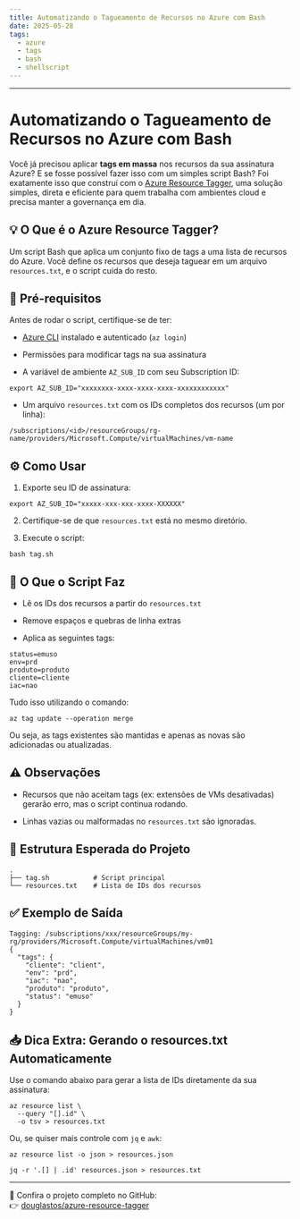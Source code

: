 ```yaml
---
title: Automatizando o Tagueamento de Recursos no Azure com Bash
date: 2025-05-28
tags:
  - azure
  - tags
  - bash
  - shellscript
---
```

----
# Automatizando o Tagueamento de Recursos no Azure com Bash

Você já precisou aplicar **tags em massa** nos recursos da sua assinatura Azure? E se fosse possível fazer isso com um simples script Bash? Foi exatamente isso que construí com o [Azure Resource Tagger](https://github.com/douglastos/azure-resource-tagger), uma solução simples, direta e eficiente para quem trabalha com ambientes cloud e precisa manter a governança em dia.

## 💡 O Que é o Azure Resource Tagger?

Um script Bash que aplica um conjunto fixo de tags a uma lista de recursos do Azure. Você define os recursos que deseja taguear em um arquivo `resources.txt`, e o script cuida do resto.

## 🧰 Pré-requisitos

Antes de rodar o script, certifique-se de ter:

- [Azure CLI](https://learn.microsoft.com/cli/azure/install-azure-cli) instalado e autenticado (`az login`)
    
- Permissões para modificar tags na sua assinatura
    
- A variável de ambiente `AZ_SUB_ID` com seu Subscription ID:
    

```
export AZ_SUB_ID="xxxxxxxx-xxxx-xxxx-xxxx-xxxxxxxxxxxx"
```

- Um arquivo `resources.txt` com os IDs completos dos recursos (um por linha):
    

```
/subscriptions/<id>/resourceGroups/rg-name/providers/Microsoft.Compute/virtualMachines/vm-name
```

## ⚙️ Como Usar

1. Exporte seu ID de assinatura:
    

```
export AZ_SUB_ID="xxxxx-xxx-xxx-xxxx-XXXXXX"
```

2. Certifique-se de que `resources.txt` está no mesmo diretório.
    
3. Execute o script:
    

```
bash tag.sh
```

## 🧾 O Que o Script Faz

- Lê os IDs dos recursos a partir do `resources.txt`
    
- Remove espaços e quebras de linha extras
    
- Aplica as seguintes tags:
    

```
status=emuso
env=prd
produto=produto
cliente=cliente
iac=nao
```

Tudo isso utilizando o comando:

```
az tag update --operation merge
```

Ou seja, as tags existentes são mantidas e apenas as novas são adicionadas ou atualizadas.

## ⚠️ Observações

- Recursos que não aceitam tags (ex: extensões de VMs desativadas) gerarão erro, mas o script continua rodando.
    
- Linhas vazias ou malformadas no `resources.txt` são ignoradas.
    

## 📁 Estrutura Esperada do Projeto

```
.
├── tag.sh           # Script principal
└── resources.txt    # Lista de IDs dos recursos
```

## ✅ Exemplo de Saída

```
Tagging: /subscriptions/xxx/resourceGroups/my-rg/providers/Microsoft.Compute/virtualMachines/vm01
{
  "tags": {
    "cliente": "client",
    "env": "prd",
    "iac": "nao",
    "produto": "produto",
    "status": "emuso"
  }
}
```

## 📥 Dica Extra: Gerando o resources.txt Automaticamente

Use o comando abaixo para gerar a lista de IDs diretamente da sua assinatura:

```
az resource list \
  --query "[].id" \
  -o tsv > resources.txt
```

Ou, se quiser mais controle com `jq` e `awk`:

```
az resource list -o json > resources.json

jq -r '.[] | .id' resources.json > resources.txt
```

---

🔗 Confira o projeto completo no GitHub:  
👉 [douglastos/azure-resource-tagger](https://github.com/douglastos/azure-resource-tagger)